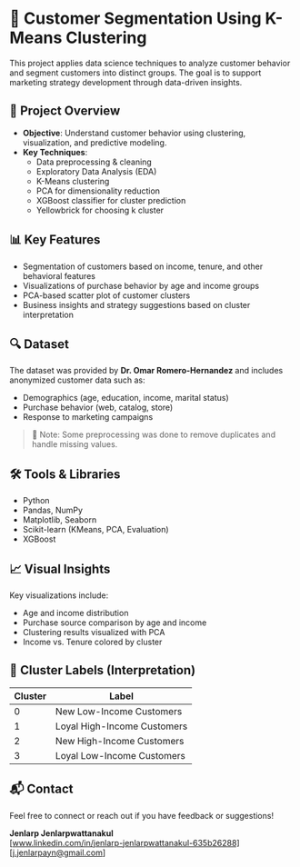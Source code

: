 # 🧠 Customer Segmentation Using K-Means Clustering

This project applies data science techniques to analyze customer behavior and segment customers into distinct groups. The goal is to support marketing strategy development through data-driven insights.

## 📁 Project Overview

- **Objective**: Understand customer behavior using clustering, visualization, and predictive modeling.
- **Key Techniques**:
  - Data preprocessing & cleaning
  - Exploratory Data Analysis (EDA)
  - K-Means clustering
  - PCA for dimensionality reduction
  - XGBoost classifier for cluster prediction
  - Yellowbrick for choosing k cluster

## 📊 Key Features

- Segmentation of customers based on income, tenure, and other behavioral features
- Visualizations of purchase behavior by age and income groups
- PCA-based scatter plot of customer clusters
- Business insights and strategy suggestions based on cluster interpretation

## 🔍 Dataset

The dataset was provided by **Dr. Omar Romero-Hernandez** and includes anonymized customer data such as:
- Demographics (age, education, income, marital status)
- Purchase behavior (web, catalog, store)
- Response to marketing campaigns

> 📌 Note: Some preprocessing was done to remove duplicates and handle missing values.

## 🛠️ Tools & Libraries

- Python
- Pandas, NumPy
- Matplotlib, Seaborn
- Scikit-learn (KMeans, PCA, Evaluation)
- XGBoost

## 📈 Visual Insights

Key visualizations include:
- Age and income distribution
- Purchase source comparison by age and income
- Clustering results visualized with PCA
- Income vs. Tenure colored by cluster

## 🧠 Cluster Labels (Interpretation)

| Cluster | Label                     |
|---------|---------------------------|
| 0       | New Low-Income Customers  |
| 1       | Loyal High-Income Customers |
| 2       | New High-Income Customers |
| 3       | Loyal Low-Income Customers |

## 📬 Contact

Feel free to connect or reach out if you have feedback or suggestions!

**Jenlarp Jenlarpwattanakul**  
[www.linkedin.com/in/jenlarp-jenlarpwattanakul-635b26288] 
[j.jenlarpayn@gmail.com]
